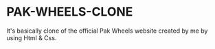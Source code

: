 # PAK-WHEELS-CLONE
It's basically clone of the official Pak Wheels website created by me by using Html &amp; Css.
